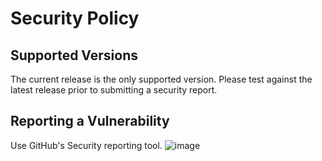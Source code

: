 # Security Policy

## Supported Versions

The current release is the only supported version.  Please test against the latest release prior to submitting a security report.

## Reporting a Vulnerability

Use GitHub's Security reporting tool.
![image](https://user-images.githubusercontent.com/732116/227788592-2b0fcfaa-704b-4ddb-94fb-7c78517c5f1b.png)
